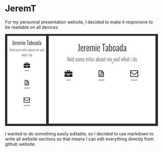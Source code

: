JeremT
======

For my personnal presentation website, I decided to make it responsive to be readable on all devices:

<img src="resources/images/jeremt.png">

I wanted to do something easily editable, so I decided to use markdown to write all website sections so that means I can edit everything directly from github website.